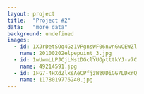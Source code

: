 ```yaml
---
layout: project
title:  "Project #2"
data:   "more data"
background: undefined
images: 
  - id: 1XJrDetSOq4Gz1VPgnsWF06nvnGwCEWZl
    name: 20100202elpepuint_3.jpg
  - id: 1wUwmLLPJCjLMstDGclYUOptttkYJ-v7C
    name: 49214591.jpg
  - id: 1FG7-4HXdZlxsAeCPfjzWz0DiGG7LDxrQ
    name: 1178019776240.jpg
---
```

